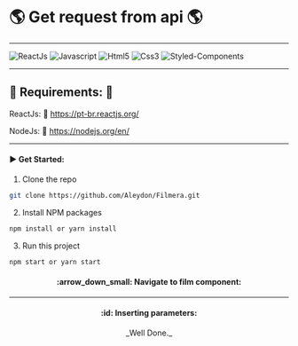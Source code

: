 # :earth_americas: Get request from api :earth_americas:

---


![ReactJs](https://img.shields.io/badge/React-20232A?style=for-the-badge&logo=react&logoColor=61DAFB)
![Javascript](https://img.shields.io/badge/JavaScript-323330?style=for-the-badge&logo=javascript&logoColor=F7DF1E)
![Html5](https://img.shields.io/badge/HTML5-E34F26?style=for-the-badge&logo=html5&logoColor=white)
![Css3](https://img.shields.io/badge/CSS3-1572B6?style=for-the-badge&logo=css3&logoColor=white)
![Styled-Components](https://img.shields.io/badge/styled--components-DB7093?style=for-the-badge&logo=styled-components&logoColor=white)


---

## :pushpin: Requirements: :pushpin:

ReactJs: :link: https://pt-br.reactjs.org/

NodeJs: :link: https://nodejs.org/en/


---
#### :arrow_forward:   Get Started: 

  1. Clone the repo
   ```sh
   git clone https://github.com/Aleydon/Filmera.git
   ```
  2. Install NPM packages
   ```sh
   npm install or yarn install
   ```
   3. Run this project
   ```sh
   npm start or yarn start
   ```



<h4 align="center">:arrow_down_small:   Navigate to film component: </h4>


 


---  


<h4 align="center">:id:   Inserting parameters:</h4> 






<p align="center">
  _Well Done._
</p>
